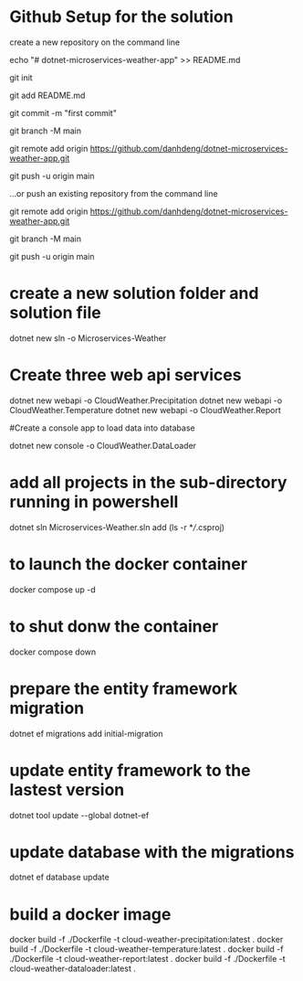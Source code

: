 # Github Setup for the solution

create a new repository on the command line

echo "# dotnet-microservices-weather-app" >> README.md

git init

git add README.md

git commit -m "first commit"

git branch -M main

git remote add origin https://github.com/danhdeng/dotnet-microservices-weather-app.git

git push -u origin main

…or push an existing repository from the command line

git remote add origin https://github.com/danhdeng/dotnet-microservices-weather-app.git

git branch -M main

git push -u origin main

# create a new solution folder and solution file

dotnet new sln -o Microservices-Weather

# Create three web api services

dotnet new webapi -o CloudWeather.Precipitation
dotnet new webapi -o CloudWeather.Temperature
dotnet new webapi -o CloudWeather.Report

#Create a console app to load data into database

dotnet new console -o CloudWeather.DataLoader

# add all projects in the sub-directory running in powershell

dotnet sln Microservices-Weather.sln add (ls -r \*_/_.csproj)


# to launch the docker container

docker compose up -d

# to shut donw the container

docker compose down

# prepare the entity framework migration

dotnet ef migrations add initial-migration

# update entity framework to the lastest version

dotnet tool update --global dotnet-ef

# update database with the migrations
dotnet ef database update

# build a docker image
docker build -f ./Dockerfile -t cloud-weather-precipitation:latest .
docker build -f ./Dockerfile -t cloud-weather-temperature:latest .
docker build -f ./Dockerfile -t cloud-weather-report:latest .
docker build -f ./Dockerfile -t cloud-weather-dataloader:latest .

